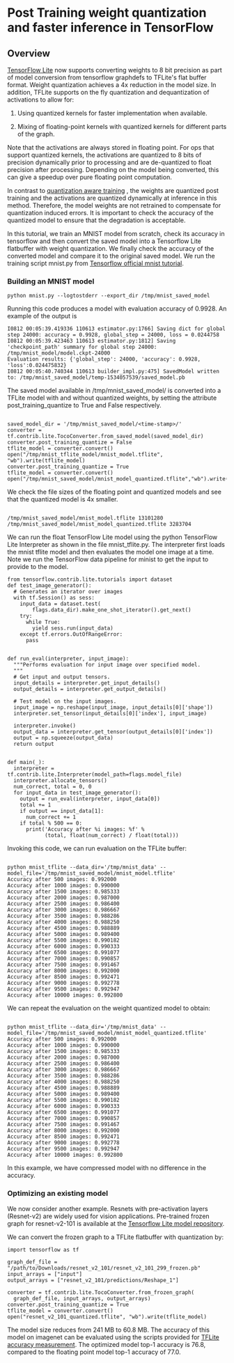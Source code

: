 # Post Training weight quantization and faster inference in TensorFlow

## Overview

[TensorFlow Lite](https://www.tensorflow.org/mobile/tflite/) now supports
converting weights to 8 bit precision as part of model conversion from
tensorflow graphdefs to TFLite's flat buffer format. Weight quantization
achieves a 4x reduction in the model size. In addition, TFLite supports on the
fly quantization and dequantization of activations to allow for:

1.  Using quantized kernels for faster implementation when available.

2.  Mixing of floating-point kernels with quantized kernels for different parts
    of the graph.

Note that the activations are always stored in floating point. For ops that
support quantized kernels, the activations are quantized to 8 bits of precision
dynamically prior to processing and are de-quantized to float precision after
processing. Depending on the model being converted, this can give a speedup over
pure floating point computation.

In contrast to
[quantization aware training](https://github.com/tensorflow/tensorflow/tree/master/tensorflow/contrib/quantize)
, the weights are quantized post training and the activations are quantized dynamically 
at inference in this method.
Therefore, the model weights are not retrained to compensate for quantization
induced errors. It is important to check the accuracy of the quantized model to
ensure that the degradation is acceptable.

In this tutorial, we train an MNIST model from scratch, check its accuracy in
tensorflow and then convert the saved model into a Tensorflow Lite flatbuffer
with weight quantization. We finally check the
accuracy of the converted model and compare it to the original saved model. We
run the training script mnist.py from
[Tensorflow official mnist tutorial](https://github.com/tensorflow/models/tree/master/official/mnist).

### Building an MNIST model

```
python mnist.py --logtostderr --export_dir /tmp/mnist_saved_model
```

Running this code produces a model with evaluation accuracy of 0.9928. An
example of the output is

```
I0812 00:05:39.419336 110613 estimator.py:1766] Saving dict for global step 24000: accuracy = 0.9928, global_step = 24000, loss = 0.0244758
I0812 00:05:39.423463 110613 estimator.py:1812] Saving 'checkpoint_path' summary for global step 24000: /tmp/mnist_model/model.ckpt-24000
Evaluation results: {'global_step': 24000, 'accuracy': 0.9928, 'loss':0.024475832}
I0812 00:05:40.740344 110613 builder_impl.py:475] SavedModel written to: /tmp/mnist_saved_model/temp-1534057539/saved_model.pb
```

The saved model available in /tmp/mnist_saved_model/<timestamp> is converted into
a TFLite model with and without quantized weights, by setting the attribute
post_training_quantize to True and False respectively.

```

saved_model_dir = '/tmp/mnist_saved_model/<time-stamp>/'
converter = tf.contrib.lite.TocoConverter.from_saved_model(saved_model_dir)
converter.post_training_quantize = False
tflite_model = converter.convert()
open("/tmp/mnist_tflite_model/mnist_model.tflite", "wb").write(tflite_model)
converter.post_training_quantize = True
tflite_model = converter.convert()
open("/tmp/mnist_saved_model/mnist_model_quantized.tflite","wb").write(tflite_model)

```

We check the file sizes of the floating point and quantized models and see that
the quantized model is 4x smaller.

```

/tmp/mnist_saved_model/mnist_model.tflite 13101280
/tmp/mnist_saved_model/mnist_model_quantized.tflite 3283704

```

We can run the float TensorFlow Lite model using the python TensorFlow Lite
Interpreter as shown in the file mnist_tflite.py. The interpreter first loads
the mnist tflite model and then evaluates the model one image at a time. Note we
run the TensorFlow data pipeline for minist to get the input to provide to the model.

```
from tensorflow.contrib.lite.tutorials import dataset
def test_image_generator():
  # Generates an iterator over images
  with tf.Session() as sess:
    input_data = dataset.test(
        flags.data_dir).make_one_shot_iterator().get_next()
    try:
      while True:
        yield sess.run(input_data)
    except tf.errors.OutOfRangeError:
      pass


def run_eval(interpreter, input_image):
  """Performs evaluation for input image over specified model.
  """
  # Get input and output tensors.
  input_details = interpreter.get_input_details()
  output_details = interpreter.get_output_details()

  # Test model on the input images.
  input_image = np.reshape(input_image, input_details[0]['shape'])
  interpreter.set_tensor(input_details[0]['index'], input_image)

  interpreter.invoke()
  output_data = interpreter.get_tensor(output_details[0]['index'])
  output = np.squeeze(output_data)
  return output


def main(_):
  interpreter = tf.contrib.lite.Interpreter(model_path=flags.model_file)
  interpreter.allocate_tensors()
  num_correct, total = 0, 0
  for input_data in test_image_generator():
    output = run_eval(interpreter, input_data[0])
    total += 1
    if output == input_data[1]:
      num_correct += 1
    if total % 500 == 0:
      print('Accuracy after %i images: %f' %
            (total, float(num_correct) / float(total)))

```

Invoking this code, we can run evaluation on the TFLite buffer:

```

python mnist_tflite --data_dir='/tmp/mnist_data' --model_file='/tmp/mnist_saved_model/mnist_model.tflite'
Accuracy after 500 images: 0.992000
Accuracy after 1000 images: 0.990000
Accuracy after 1500 images: 0.985333
Accuracy after 2000 images: 0.987000
Accuracy after 2500 images: 0.986400
Accuracy after 3000 images: 0.986667
Accuracy after 3500 images: 0.988286
Accuracy after 4000 images: 0.988250
Accuracy after 4500 images: 0.988889
Accuracy after 5000 images: 0.989400
Accuracy after 5500 images: 0.990182
Accuracy after 6000 images: 0.990333
Accuracy after 6500 images: 0.991077
Accuracy after 7000 images: 0.990857
Accuracy after 7500 images: 0.991467
Accuracy after 8000 images: 0.992000
Accuracy after 8500 images: 0.992471
Accuracy after 9000 images: 0.992778
Accuracy after 9500 images: 0.992947
Accuracy after 10000 images: 0.992800

```

We can repeat the evaluation on the weight quantized model to obtain:

```

python mnist_tflite --data_dir='/tmp/mnist_data' --model_file='/tmp/mnist_saved_model/mnist_model_quantized.tflite'
Accuracy after 500 images: 0.992000
Accuracy after 1000 images: 0.990000
Accuracy after 1500 images: 0.985333
Accuracy after 2000 images: 0.987000
Accuracy after 2500 images: 0.986400
Accuracy after 3000 images: 0.986667
Accuracy after 3500 images: 0.988286
Accuracy after 4000 images: 0.988250
Accuracy after 4500 images: 0.988889
Accuracy after 5000 images: 0.989400
Accuracy after 5500 images: 0.990182
Accuracy after 6000 images: 0.990333
Accuracy after 6500 images: 0.991077
Accuracy after 7000 images: 0.990857
Accuracy after 7500 images: 0.991467
Accuracy after 8000 images: 0.992000
Accuracy after 8500 images: 0.992471
Accuracy after 9000 images: 0.992778
Accuracy after 9500 images: 0.992947
Accuracy after 10000 images: 0.992800
```

In this example, we have compressed model with no difference in the accuracy.

### Optimizing an existing model
We now consider another example. Resnets with pre-activation layers (Resnet-v2) are widely used for vision applications.
  Pre-trained frozen graph for resnet-v2-101 is available at the
  [Tensorflow Lite model repository](https://github.com/tensorflow/tensorflow/blob/master/tensorflow/contrib/lite/g3doc/models.md).

We can convert the frozen graph to a TFLite flatbuffer with quantization by:
  
```
import tensorflow as tf

graph_def_file = "/path/to/Downloads/resnet_v2_101/resnet_v2_101_299_frozen.pb"
input_arrays = ["input"]
output_arrays = ["resnet_v2_101/predictions/Reshape_1"]

converter = tf.contrib.lite.TocoConverter.from_frozen_graph(
  graph_def_file, input_arrays, output_arrays)
converter.post_training_quantize = True
tflite_model = converter.convert()
open("resnet_v2_101_quantized.tflite", "wb").write(tflite_model)
```
The model size reduces from 241 MB to 60.8 MB.
The accuracy of this model on imagenet can be evaluated using the scripts provided for [TFLite accuracy measurement](https://github.com/tensorflow/tensorflow/tree/master/tensorflow/contrib/lite/tools/accuracy/ilsvrc).
The optimized model top-1 accuracy is 76.8, compared to the floating point model top-1 accuracy of 77.0.
